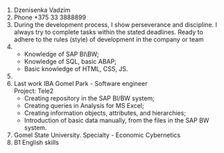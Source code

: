 1. Dzenisenka Vadzim
2. Phone +375 33 3888899
3. During the development process, I show perseverance and discipline. I always try to complete tasks within the stated deadlines. Ready to adhere to the rules (style) of development in the company or team
4.   * Knowledge of SAP BI\BW; 
     * Knowledge of SQL, basic ABAP;
     * Basic knowledge of HTML, CSS, JS.
5. 
6. Last work IBA Gomel Park - Software engineer  
   Project: Tele2
     * Creating repository in the SAP BI/BW system;
     * Creating queries in Analysis for MS Excel;
     * Creating information objects, attributes, and hierarchies;
     * Introduction of basic data manually, from the  files in the SAP BW system.
7. Gomel State University. Specialty - Economic Cybernetics
8. B1 English skills
